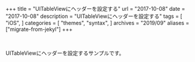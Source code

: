 +++
title = "UITableViewにヘッダーを設定する"
url = "2017-10-08"
date = "2017-10-08"
description = "UITableViewにヘッダーを設定する"
tags = [
    "iOS",
]
categories = [
    "themes",
    "syntax",
]
archives = "2019/09"
aliases = ["migrate-from-jekyl"]
+++

<br>

UITableViewにヘッダーを設定するサンプルです。  

<script src="https://gist.github.com/O-Junpei/16ff17a1cc4477ea59d5ccc6629bc50e.js"></script>
